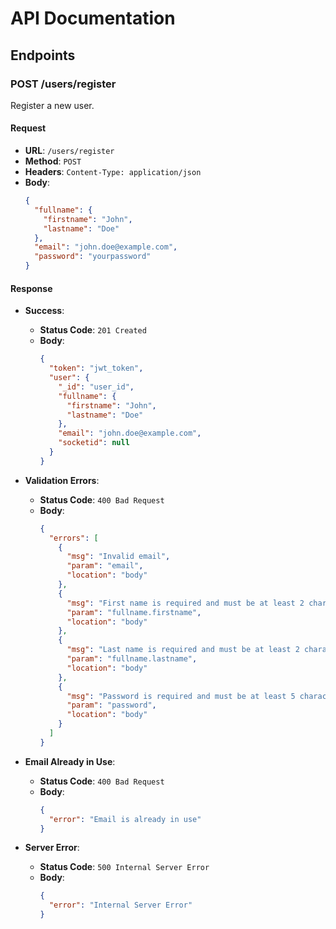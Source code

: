 # API Documentation

## Endpoints

### POST /users/register

Register a new user.

#### Request

- **URL**: `/users/register`
- **Method**: `POST`
- **Headers**: `Content-Type: application/json`
- **Body**:
  ```json
  {
    "fullname": {
      "firstname": "John",
      "lastname": "Doe"
    },
    "email": "john.doe@example.com",
    "password": "yourpassword"
  }
  ```

#### Response

- **Success**: 
  - **Status Code**: `201 Created`
  - **Body**:
    ```json
    {
      "token": "jwt_token",
      "user": {
        "_id": "user_id",
        "fullname": {
          "firstname": "John",
          "lastname": "Doe"
        },
        "email": "john.doe@example.com",
        "socketid": null
      }
    }
    ```

- **Validation Errors**:
  - **Status Code**: `400 Bad Request`
  - **Body**:
    ```json
    {
      "errors": [
        {
          "msg": "Invalid email",
          "param": "email",
          "location": "body"
        },
        {
          "msg": "First name is required and must be at least 2 characters",
          "param": "fullname.firstname",
          "location": "body"
        },
        {
          "msg": "Last name is required and must be at least 2 characters",
          "param": "fullname.lastname",
          "location": "body"
        },
        {
          "msg": "Password is required and must be at least 5 characters",
          "param": "password",
          "location": "body"
        }
      ]
    }
    ```

- **Email Already in Use**:
  - **Status Code**: `400 Bad Request`
  - **Body**:
    ```json
    {
      "error": "Email is already in use"
    }
    ```

- **Server Error**:
  - **Status Code**: `500 Internal Server Error`
  - **Body**:
    ```json
    {
      "error": "Internal Server Error"
    }
    ```
